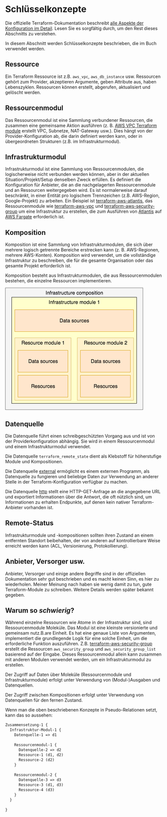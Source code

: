 # Schlüsselkonzepte

Die offizielle Terraform-Dokumentation beschreibt [alle Aspekte der Konfiguration im Detail](https://www.terraform.io/docs/configuration/index.html). Lesen Sie es sorgfältig durch, um den Rest dieses Abschnitts zu verstehen.

In diesem Abschnitt werden Schlüsselkonzepte beschrieben, die im Buch verwendet werden.

## Ressource

Ein Terraform Ressource ist z.B. `aws_vpc`, `aws_db_instance` usw. Ressourcen gehört zum Provider, akzeptieren Argumente, geben Attribute aus, haben Lebenszyklen. Ressourcen können erstellt, abgerufen, aktualisiert und gelöscht werden.

## Ressourcenmodul

Das Ressourcenmodul ist eine Sammlung verbundener Ressourcen, die zusammen eine gemeinsame Aktion ausführen \(z. B. [AWS VPC Terraform module](https://github.com/terraform-aws-modules/terraform-aws-vpc/) erstellt VPC, Subnetze, NAT-Gateway usw.\). Dies hängt von der Provider-Konfiguration ab, die darin definiert werden kann, oder in übergeordneten Strukturen \(z.B. im Infrastrukturmodul\).

## Infrastrukturmodul

Infrastrukturmodul ist eine Sammlung von Ressourcenmodulen, die logischerweise nicht verbunden werden können, aber in der aktuellen Situation/Projekt/Setup denselben Zweck erfüllen. Es definiert die Konfiguration für Anbieter, die an die nachgelagerten Ressourcenmodule und an Ressourcen weitergegeben wird. Es ist normalerweise darauf beschränkt, in einer Entität pro logischem Trennzeichen \(z.B. AWS-Region, Google-Projekt\) zu arbeiten. Ein Beispiel ist [terraform-aws-atlantis](https://github.com/terraform-aws-modules/terraform-aws-atlantis/), das Ressourcenmodule wie [terraform-aws-vpc](https://github%20.com/terraform-aws-modules/terraform-aws-vpc/) und [terraform-aws-security-group](https://github.com/terraform-aws-modules/terraform-aws-security-group/) um eine Infrastruktur zu erstellen, die zum Ausführen von [Atlantis](https://www.runatlantis.io) auf [AWS Fargate](https://aws.amazon.com/fargate/) erforderlich ist.

## Komposition

Komposition ist eine Sammlung von Infrastrukturmodulen, die sich über mehrere logisch getrennte Bereiche erstrecken kann \(z. B. AWS-Regionen, mehrere AWS-Konten\). Komposition wird verwendet, um die vollständige Infrastruktur zu beschreiben, die für die gesamte Organisation oder das gesamte Projekt erforderlich ist.

Komposition besteht aus Infrastrukturmodulen, die aus Ressourcenmodulen bestehen, die einzelne Ressourcen implementieren.

![Einfache Infrastrukturzusammensetzung](/bilder/composition-1.png)

## Datenquelle

Die Datenquelle führt einen schreibgeschützten Vorgang aus und ist von der Providerkonfiguration abhängig. Sie wird in einem Ressourcenmodul und einem Infrastrukturmodul verwendet.

Die Datenquelle `terraform_remote_state` dient als Klebstoff für höherstufige Module und Kompositionen.

Die Datenquelle [external](https://www.terraform.io/docs/providers/external/data_source.html) ermöglicht es einem externen Programm, als Datenquelle zu fungieren und beliebige Daten zur Verwendung an anderer Stelle in der Terraform-Konfiguration verfügbar zu machen.

Die Datenquelle [http](https://www.terraform.io/docs/providers/http/data_source.html) stellt eine HTTP-GET-Anfrage an die angegebene URL und exportiert Informationen über die Antwort, die oft nützlich sind, um Informationen zu erhalten Endpunkte, auf denen kein nativer Terraform-Anbieter vorhanden ist.

## Remote-Status

Infrastrukturmodule und -kompositionen sollten ihren Zustand an einem entfernten Standort beibehalten, der von anderen auf kontrollierbare Weise erreicht werden kann \(ACL, Versionierung, Protokollierung\).

## Anbieter, Versorger usw.

Anbieter, Versorger und einige andere Begriffe sind in der offiziellen Dokumentation sehr gut beschrieben und es macht keinen Sinn, es hier zu wiederholen. Meiner Meinung nach haben sie wenig damit zu tun, gute Terraform-Module zu schreiben. Weitere Details werden später bekannt gegeben.

## Warum so _schwierig_?

Während einzelne Ressourcen wie Atome in der Infrastruktur sind, sind Ressourcenmodule Moleküle. Das Modul ist eine kleinste versionierte und gemeinsam nutz.B.are Einheit. Es hat eine genaue Liste von Argumenten, implementiert die grundlegende Logik für eine solche Einheit, um die erforderliche Funktion auszuführen. Z.B. [terraform-aws-security-group](https://github.com/terraform-aws-modules/terraform-aws-security-group) erstellt die Ressourcen `aws_security_group` und `aws_security_group_list` basierend auf der Eingabe. Dieses Ressourcenmodul allein kann zusammen mit anderen Modulen verwendet werden, um ein Infrastrukturmodul zu erstellen.

Der Zugriff auf Daten über Moleküle \(Ressourcenmodule und Infrastrukturmodule\) erfolgt unter Verwendung von \(Modul-\)Ausgaben und Datenquellen.

Der Zugriff zwischen Kompositionen erfolgt unter Verwendung von Datenquellen für den fernen Zustand.

Wenn man die oben beschriebenen Konzepte in Pseudo-Relationen setzt, kann das so aussehen:

```text
Zusammensetzung-1 {
  Infrastruktur-Modul-1 {
    Datenquelle-1 => d1

    Ressourcenmodul-1 {
      Datenquelle-2 => d2
      Ressource-1 (d1, d2)
      Ressource-2 (d2)
    }

    Ressourcenmodul-2 {
      Datenquelle-3 => d3
      Ressource-3 (d1, d3)
      Ressource-4 (d3)
    }
  }

}
```
